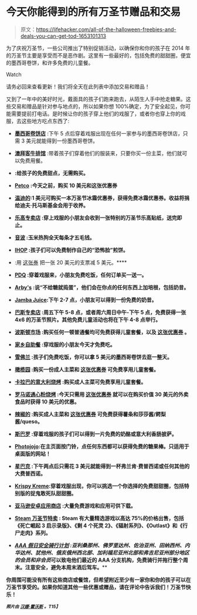 # 今天你能得到的所有万圣节赠品和交易

> 原文：<https://lifehacker.com/all-of-the-halloween-freebies-and-deals-you-can-get-tod-1653101313>

为了庆祝万圣节，一些公司推出了特别促销活动，以确保你和你的孩子在 2014 年的万圣节主要是享受而不是恶作剧。这里有一些最好的，包括免费的甜甜圈，便宜的墨西哥卷饼，和许多免费的儿童餐。

Watch

请务必回来查看更新！我们将全天在此列表中添加交易和赠品！

又到了一年中的美好时光，戴面具的孩子们跑来跑去，从陌生人手中抢走糖果。这些交易和赠品是针对参与地点的，所以如果你想 100%确定，为了安全起见，你可能需要提前打电话。是时候让你的孩子穿上他们的戏服了，或者你也穿上你的戏服，去这些地方吃点东西了:

*   [**墨西哥卷饼店**](http://chipotle.com/en-US/default.aspx?type=default) :下午 5 点后穿着戏服出现在任何一家参与的墨西哥卷饼店，只需 3 美元就能得到一份墨西哥卷饼。

*   [**澳拜客牛排馆**](https://www.facebook.com/outback) :带着孩子们穿着他们的服装来，只要你买一份主菜，他们就可以免费用餐。
*   [](https://www.facebook.com/Buildabear/photos/pcb.10153122166825166/10153122155050166/?type=1&theater)**:给孩子的免费甜点，无需购买。**
*   **[**Petco**](http://unleashedby.petco.com/halloween) :今天之前，购买 10 美元和这张优惠券**
*   **[**温迪的**](https://www1.wendys.com/givingback/):1 美元可购买一本万圣节冰霜优惠券，获得免费冰霜优惠券。收益将捐给迪夫·托马斯基金会用于收养。**
*   **[**乐高专卖店**](http://stores.lego.com/en-us/) :穿上戏服的小朋友会收到一张特别的万圣节乐高贴纸，送完即止。**
*   **[**音波**](http://www.sonicdrivein.com/) :玉米热狗全天每条才五毛钱。**
*   **[**IHOP**](http://www.ihop.com/) :孩子们可以免费制作自己的“恐怖脸”煎饼。**
*   **[](http://www.retailmenot.com/view/dennys.com#print.6312294)**:用 [这张券](http://www.retailmenot.com/view/dennys.com#print.6312294) 把一张 20 美元的支票减 5 美元。****
*   ****[**PDQ**](https://www.facebook.com/eatpdq/photos/a.226074077518025.51108.189706034488163/606122682846494/?type=1&theater) :穿着戏服来，小朋友免费吃饭，任何订单买一送一。****
*   ****[**Arby's**](https://www.facebook.com/arbys) :说“不给糖就捣蛋”，他们会在你点的任何东西上加培根，包括奶昔。****
*   ****[**Jamba Juice**](http://www.jambajuice.com/campaigns/halloween-kids-day):下午 2-7 点，小朋友可以得到一份免费的奶昔。****
*   ****[**巴斯专卖店**](http://www.basspro.com/webapp/wcs/stores/servlet/CFPageC?storeId=10151&catalogId=10051&pageID=4906) :周五下午 5-8 点，或者周六周日中午-下午 5 点，免费获得一张 4x6 的万圣节照片。其他免费儿童活动也将在下午 4-8 点举行。****
*   ****[**波斯顿市场**](http://bostonmarket.com/home?page=specialCoupons&promoCode=35891) :购买任何一顿普通餐均可免费获得儿童套餐，以及 [这张优惠券](http://bostonmarket.com/home?page=specialCoupons&promoCode=35891) 。****
*   ****[**家乡自助餐**](https://www.facebook.com/HomeTownBuffet) :穿戏服的小朋友今天才免费吃。****
*   ****[**雪佛兰**](http://chevys.com/) :孩子们免费吃饭，你可以拿 5 美元的墨西哥卷饼去逛一整天。****
*   ****[**橄榄园**](http://www.olivegarden.com/coupons/coupon-personalization/free-kids-meal-with-entree) :购买一份成人主菜和 [这张优惠券](http://www.olivegarden.com/coupons/coupon-personalization/free-kids-meal-with-entree) 可免费享用儿童套餐。****
*   ****[**卡拉巴的意大利烧烤**](http://www.carrabbas.com/content/kidshalloween) :购买成人主菜可免费享用儿童套餐。****
*   ****[**罗马诺通心粉烧烤**](http://www.couponsherpa.com/printable-coupons/coupon/1509205/) :今天只需用 [这张优惠券](http://www.couponsherpa.com/printable-coupons/coupon/1509205/) 就可以在购买价值 30 美元的外卖食品时获得 10 美元的优惠。****
*   ****[**辣椒的**](http://pages.email.chilis.com/20141030) :购买成人主菜和 [这张优惠券](http://pages.email.chilis.com/20141030) 可免费获得薯条和莎莎酱/鳄梨酱/queso。****
*   ****[**斯巴罗**](http://www.sbarro.com/pdfs/10-10-14_Halloween_Special_Fliers.pdf) :穿着戏服的孩子们可以得到一片免费的奶酪或意大利香肠披萨。****
*   ****[**Photojojo**](http://photojojo.com/store/):在主页面按门铃，点任何东西都可以获得免费的糖果棒。只适用于桌面版的网站！****
*   ****[**星巴克**](https://www.facebook.com/Starbucks) :下午两点后只需花 3 美元就能得到一杯弗兰肯·费普西诺或任何其他的大费普西诺。****
*   ****[**Krispy Kreme**](https://www.facebook.com/events/594624907326642/):穿着戏服出现，你可以挑选一个你选择的免费甜甜圈，包括特别版的捉鬼敢死队甜甜圈。****
*   ****[**亚马逊安卓应用商店**](http://www.amazon.com/s/ref=amb_link_426274102_2?asc_campaign=InlineText&asc_refurl=https://lifehacker.com/all-of-the-halloween-freebies-and-deals-you-can-get-tod-1653101313&asc_source=&hidden-keywords=B00MGTACTC|B00701L6TQ|B00BIK3FAI|B00I9NTUEC|B00GSQJJ34|B00MNUB9IC|B00M2Y6VTG|B00KD97I80|B004IAA6TI|B009IA9OLE|B009Y7YC2M|B00OOYVBQ0|B00EOGZ42U|B005POK858|B004RJMUJO|B00HDA6EH8|B00FQVWGXC|B007N6EUHI|B00H9GA38C|B00LJU7Y8Q|B006VIQLXK|B0055OO4V2|B00JCE16Q2|B004Y1WCDE|B00G5AVM3S|B006R7TXOO|B004UHL9EK|B00KZ1X43O|B00LBWSYOU|B00M5OS22C|B00FI7XBIS|B00FHB7398|B00I3WTXCS|B009MCRHH6|B00KYMAOHS|B00F8LPH90|B008K8U13K|B0067VKQLE|B0052UZIFA|B00K6NOTGM&ie=UTF8&pf_rd_i=2350149011&pf_rd_m=ATVPDKIKX0DER&pf_rd_p=1961514702&pf_rd_r=1WZ1JJVCNHYYYSH8VN21&pf_rd_s=merchandised-search-right-2&pf_rd_t=101&rh=i:mobile-apps,n:2350149011&tag=kinjalifehackerlink-20) :大量免费游戏和应用可供下载。****
*   ****[**Steam 万圣节特卖**](http://store.steampowered.com/search/?salepage=halloween2014#sort_by=_ASC&sort_order=ASC&salepage=halloween2014&page=1) : Steam 有大量精选游戏以高达 75%的价格出售，包括《死亡崛起 3 启示录版》、《剩 4 个死灵 2》、《辐射系列》、《Outlast》和《行尸走肉》系列。****
*   ****[**AAA 假日安全骑行计划**](http://newsroom.aaa.com/safety/holiday-safe-ride-program/) :亚利桑那州、佛罗里达州、佐治亚州、田纳西州、内华达州、犹他州、俄亥俄州西北部、加利福尼亚州北部和弗吉尼亚州部分地区的会员*和非会员*可以致电他们最近的 AAA 分支机构，免费骑行并拖行整个周末。注意安全，避免本周末酒后驾车。****

****你周围可能没有所有这些商店或餐馆，但希望附近至少有一家你和你的孩子可以在万圣节享受的。如果你知道其他一些优惠或赠品，请在评论中告诉我们！万圣节快乐！****

****<small>*照片由*</small> [<small>*汉娜·霍沃斯*</small>](https://www.flickr.com/photos/hanna_horwarth/266812708) <small>*。*T15】</small>****